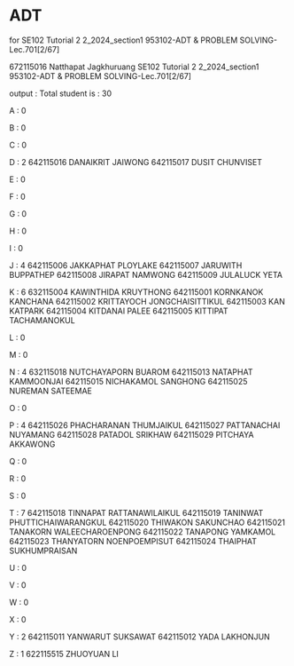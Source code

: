 # ADT
for SE102 Tutorial 2 2_2024_section1 953102-ADT &amp; PROBLEM SOLVING-Lec.701[2/67]

672115016 Natthapat Jagkhuruang 
SE102 Tutorial 2 2_2024_section1 953102-ADT & PROBLEM SOLVING-Lec.701[2/67]

output :
Total student is : 30

A : 0

B : 0

C : 0

D : 2
642115016 DANAIKRIT JAIWONG
642115017 DUSIT CHUNVISET

E : 0

F : 0

G : 0

H : 0

I : 0

J : 4
642115006 JAKKAPHAT PLOYLAKE
642115007 JARUWITH BUPPATHEP
642115008 JIRAPAT NAMWONG
642115009 JULALUCK YETA

K : 6
632115004 KAWINTHIDA KRUYTHONG
642115001 KORNKANOK KANCHANA
642115002 KRITTAYOCH JONGCHAISITTIKUL
642115003 KAN KATPARK
642115004 KITDANAI PALEE
642115005 KITTIPAT TACHAMANOKUL

L : 0

M : 0

N : 4
632115018 NUTCHAYAPORN BUAROM
642115013 NATAPHAT KAMMOONJAI
642115015 NICHAKAMOL SANGHONG
642115025 NUREMAN SATEEMAE

O : 0

P : 4
642115026 PHACHARANAN THUMJAIKUL
642115027 PATTANACHAI NUYAMANG
642115028 PATADOL SRIKHAW
642115029 PITCHAYA AKKAWONG

Q : 0

R : 0

S : 0

T : 7
642115018 TINNAPAT RATTANAWILAIKUL
642115019 TANINWAT PHUTTICHAIWARANGKUL
642115020 THIWAKON SAKUNCHAO
642115021 TANAKORN WALEECHAROENPONG
642115022 TANAPONG YAMKAMOL
642115023 THANYATORN NOENPOEMPISUT
642115024 THAIPHAT SUKHUMPRAISAN

U : 0

V : 0

W : 0

X : 0

Y : 2
642115011 YANWARUT SUKSAWAT
642115012 YADA LAKHONJUN

Z : 1
622115515 ZHUOYUAN LI
 


